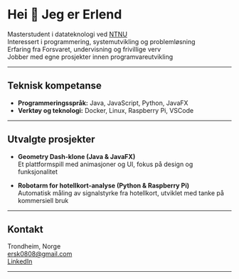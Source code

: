 # Hei 👋 Jeg er Erlend

Masterstudent i datateknologi ved [NTNU](https://www.ntnu.no/)  
Interessert i programmering, systemutvikling og problemløsning  
Erfaring fra Forsvaret, undervisning og frivillige verv  
Jobber med egne prosjekter innen programvareutvikling  

---

## Teknisk kompetanse
- **Programmeringsspråk:** Java, JavaScript, Python, JavaFX  
- **Verktøy og teknologi:** Docker, Linux, Raspberry Pi, VSCode  

---

## Utvalgte prosjekter
- **Geometry Dash-klone (Java & JavaFX)**  
  Et plattformspill med animasjoner og UI, fokus på design og funksjonalitet  

- **Robotarm for hotellkort-analyse (Python & Raspberry Pi)**  
  Automatisk måling av signalstyrke fra hotellkort, utviklet med tanke på kommersiell bruk  

---

## Kontakt
Trondheim, Norge  
[ersk0808@gmail.com](mailto:erks0808@gmail.com)  
[LinkedIn](https://www.linkedin.com/in/erlend-holth-skogan-866a84274)  

---
